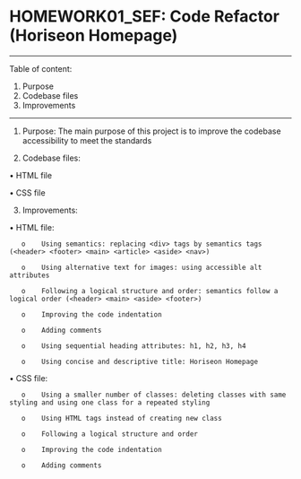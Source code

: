 # HOMEWORK01_SEF: Code Refactor (Horiseon Homepage)
-----------------------------------------------------------------------------------------------------------------------
Table of content:
1.	Purpose
2.	Codebase files
3.	Improvements
-----------------------------------------------------------------------------------------------------------------------

1.	Purpose: The main purpose of this project is to improve the codebase accessibility to meet the standards 

2.	Codebase files:

   •	HTML file

   •	CSS file

3.	Improvements:

   •	HTML file:

       o	Using semantics: replacing <div> tags by semantics tags (<header> <footer> <main> <article> <aside> <nav>)

       o	Using alternative text for images: using accessible alt attributes

       o	Following a logical structure and order: semantics follow a logical order (<header> <main> <aside> <footer>) 

       o	Improving the code indentation

       o	Adding comments

       o	Using sequential heading attributes: h1, h2, h3, h4

       o	Using concise and descriptive title: Horiseon Homepage

   •	CSS file:
   
       o	Using a smaller number of classes: deleting classes with same styling and using one class for a repeated styling 
  
       o	Using HTML tags instead of creating new class
       
       o	Following a logical structure and order
       
       o	Improving the code indentation
       
       o	Adding comments

